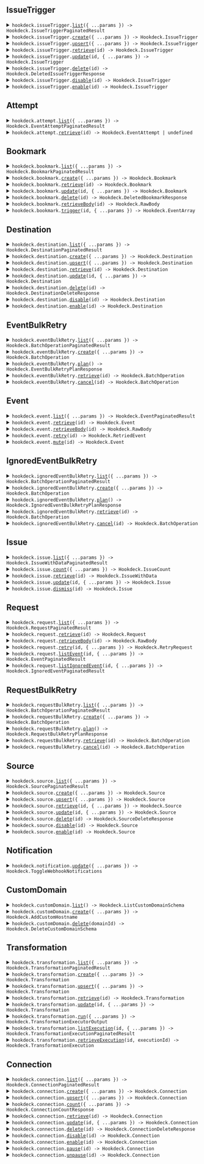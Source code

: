 ## IssueTrigger

<details><summary> <code>hookdeck.issueTrigger.<a href="./src/api/resources/issueTrigger/client/Client.ts">list</a>({ ...params }) -> Hookdeck.IssueTriggerPaginatedResult</code> </summary>

<dl>

<dd>

#### 📝 Description

<dl>

<dd>

<dl>

<dd>

</dd>

</dl>

</dd>

</dl>

#### 🔌 Usage

<dl>

<dd>

<dl>

<dd>

```ts
await hookdeck.issueTrigger.list();
```

</dd>

</dl>

</dd>

</dl>

#### ⚙️ Parameters

<dl>

<dd>

<dl>

<dd>

**request: `Hookdeck.IssueTriggerListRequest`**

</dd>

</dl>

<dl>

<dd>

**requestOptions: `IssueTrigger.RequestOptions`**

</dd>

</dl>

</dd>

</dl>

</dd>

</dl>
</details>

<details><summary> <code>hookdeck.issueTrigger.<a href="./src/api/resources/issueTrigger/client/Client.ts">create</a>({ ...params }) -> Hookdeck.IssueTrigger</code> </summary>

<dl>

<dd>

#### 📝 Description

<dl>

<dd>

<dl>

<dd>

</dd>

</dl>

</dd>

</dl>

#### 🔌 Usage

<dl>

<dd>

<dl>

<dd>

```ts
await hookdeck.issueTrigger.create({
    type: Hookdeck.IssueType.Delivery,
});
```

</dd>

</dl>

</dd>

</dl>

#### ⚙️ Parameters

<dl>

<dd>

<dl>

<dd>

**request: `Hookdeck.IssueTriggerCreateRequest`**

</dd>

</dl>

<dl>

<dd>

**requestOptions: `IssueTrigger.RequestOptions`**

</dd>

</dl>

</dd>

</dl>

</dd>

</dl>
</details>

<details><summary> <code>hookdeck.issueTrigger.<a href="./src/api/resources/issueTrigger/client/Client.ts">upsert</a>({ ...params }) -> Hookdeck.IssueTrigger</code> </summary>

<dl>

<dd>

#### 📝 Description

<dl>

<dd>

<dl>

<dd>

</dd>

</dl>

</dd>

</dl>

#### 🔌 Usage

<dl>

<dd>

<dl>

<dd>

```ts
await hookdeck.issueTrigger.upsert({
    type: Hookdeck.IssueType.Delivery,
    name: "name",
});
```

</dd>

</dl>

</dd>

</dl>

#### ⚙️ Parameters

<dl>

<dd>

<dl>

<dd>

**request: `Hookdeck.IssueTriggerUpsertRequest`**

</dd>

</dl>

<dl>

<dd>

**requestOptions: `IssueTrigger.RequestOptions`**

</dd>

</dl>

</dd>

</dl>

</dd>

</dl>
</details>

<details><summary> <code>hookdeck.issueTrigger.<a href="./src/api/resources/issueTrigger/client/Client.ts">retrieve</a>(id) -> Hookdeck.IssueTrigger</code> </summary>

<dl>

<dd>

#### 📝 Description

<dl>

<dd>

<dl>

<dd>

</dd>

</dl>

</dd>

</dl>

#### 🔌 Usage

<dl>

<dd>

<dl>

<dd>

```ts
await hookdeck.issueTrigger.retrieve("id");
```

</dd>

</dl>

</dd>

</dl>

#### ⚙️ Parameters

<dl>

<dd>

<dl>

<dd>

**id: `string`**

</dd>

</dl>

<dl>

<dd>

**requestOptions: `IssueTrigger.RequestOptions`**

</dd>

</dl>

</dd>

</dl>

</dd>

</dl>
</details>

<details><summary> <code>hookdeck.issueTrigger.<a href="./src/api/resources/issueTrigger/client/Client.ts">update</a>(id, { ...params }) -> Hookdeck.IssueTrigger</code> </summary>

<dl>

<dd>

#### 📝 Description

<dl>

<dd>

<dl>

<dd>

</dd>

</dl>

</dd>

</dl>

#### 🔌 Usage

<dl>

<dd>

<dl>

<dd>

```ts
await hookdeck.issueTrigger.update("id");
```

</dd>

</dl>

</dd>

</dl>

#### ⚙️ Parameters

<dl>

<dd>

<dl>

<dd>

**id: `string`**

</dd>

</dl>

<dl>

<dd>

**request: `Hookdeck.IssueTriggerUpdateRequest`**

</dd>

</dl>

<dl>

<dd>

**requestOptions: `IssueTrigger.RequestOptions`**

</dd>

</dl>

</dd>

</dl>

</dd>

</dl>
</details>

<details><summary> <code>hookdeck.issueTrigger.<a href="./src/api/resources/issueTrigger/client/Client.ts">delete</a>(id) -> Hookdeck.DeletedIssueTriggerResponse</code> </summary>

<dl>

<dd>

#### 📝 Description

<dl>

<dd>

<dl>

<dd>

</dd>

</dl>

</dd>

</dl>

#### 🔌 Usage

<dl>

<dd>

<dl>

<dd>

```ts
await hookdeck.issueTrigger.delete("id");
```

</dd>

</dl>

</dd>

</dl>

#### ⚙️ Parameters

<dl>

<dd>

<dl>

<dd>

**id: `string`**

</dd>

</dl>

<dl>

<dd>

**requestOptions: `IssueTrigger.RequestOptions`**

</dd>

</dl>

</dd>

</dl>

</dd>

</dl>
</details>

<details><summary> <code>hookdeck.issueTrigger.<a href="./src/api/resources/issueTrigger/client/Client.ts">disable</a>(id) -> Hookdeck.IssueTrigger</code> </summary>

<dl>

<dd>

#### 📝 Description

<dl>

<dd>

<dl>

<dd>

</dd>

</dl>

</dd>

</dl>

#### 🔌 Usage

<dl>

<dd>

<dl>

<dd>

```ts
await hookdeck.issueTrigger.disable("id");
```

</dd>

</dl>

</dd>

</dl>

#### ⚙️ Parameters

<dl>

<dd>

<dl>

<dd>

**id: `string`**

</dd>

</dl>

<dl>

<dd>

**requestOptions: `IssueTrigger.RequestOptions`**

</dd>

</dl>

</dd>

</dl>

</dd>

</dl>
</details>

<details><summary> <code>hookdeck.issueTrigger.<a href="./src/api/resources/issueTrigger/client/Client.ts">enable</a>(id) -> Hookdeck.IssueTrigger</code> </summary>

<dl>

<dd>

#### 📝 Description

<dl>

<dd>

<dl>

<dd>

</dd>

</dl>

</dd>

</dl>

#### 🔌 Usage

<dl>

<dd>

<dl>

<dd>

```ts
await hookdeck.issueTrigger.enable("id");
```

</dd>

</dl>

</dd>

</dl>

#### ⚙️ Parameters

<dl>

<dd>

<dl>

<dd>

**id: `string`**

</dd>

</dl>

<dl>

<dd>

**requestOptions: `IssueTrigger.RequestOptions`**

</dd>

</dl>

</dd>

</dl>

</dd>

</dl>
</details>

## Attempt

<details><summary> <code>hookdeck.attempt.<a href="./src/api/resources/attempt/client/Client.ts">list</a>({ ...params }) -> Hookdeck.EventAttemptPaginatedResult</code> </summary>

<dl>

<dd>

#### 📝 Description

<dl>

<dd>

<dl>

<dd>

</dd>

</dl>

</dd>

</dl>

#### 🔌 Usage

<dl>

<dd>

<dl>

<dd>

```ts
await hookdeck.attempt.list();
```

</dd>

</dl>

</dd>

</dl>

#### ⚙️ Parameters

<dl>

<dd>

<dl>

<dd>

**request: `Hookdeck.AttemptListRequest`**

</dd>

</dl>

<dl>

<dd>

**requestOptions: `Attempt.RequestOptions`**

</dd>

</dl>

</dd>

</dl>

</dd>

</dl>
</details>

<details><summary> <code>hookdeck.attempt.<a href="./src/api/resources/attempt/client/Client.ts">retrieve</a>(id) -> Hookdeck.EventAttempt | undefined</code> </summary>

<dl>

<dd>

#### 📝 Description

<dl>

<dd>

<dl>

<dd>

</dd>

</dl>

</dd>

</dl>

#### 🔌 Usage

<dl>

<dd>

<dl>

<dd>

```ts
await hookdeck.attempt.retrieve("id");
```

</dd>

</dl>

</dd>

</dl>

#### ⚙️ Parameters

<dl>

<dd>

<dl>

<dd>

**id: `string`**

</dd>

</dl>

<dl>

<dd>

**requestOptions: `Attempt.RequestOptions`**

</dd>

</dl>

</dd>

</dl>

</dd>

</dl>
</details>

## Bookmark

<details><summary> <code>hookdeck.bookmark.<a href="./src/api/resources/bookmark/client/Client.ts">list</a>({ ...params }) -> Hookdeck.BookmarkPaginatedResult</code> </summary>

<dl>

<dd>

#### 📝 Description

<dl>

<dd>

<dl>

<dd>

</dd>

</dl>

</dd>

</dl>

#### 🔌 Usage

<dl>

<dd>

<dl>

<dd>

```ts
await hookdeck.bookmark.list();
```

</dd>

</dl>

</dd>

</dl>

#### ⚙️ Parameters

<dl>

<dd>

<dl>

<dd>

**request: `Hookdeck.BookmarkListRequest`**

</dd>

</dl>

<dl>

<dd>

**requestOptions: `Bookmark.RequestOptions`**

</dd>

</dl>

</dd>

</dl>

</dd>

</dl>
</details>

<details><summary> <code>hookdeck.bookmark.<a href="./src/api/resources/bookmark/client/Client.ts">create</a>({ ...params }) -> Hookdeck.Bookmark</code> </summary>

<dl>

<dd>

#### 📝 Description

<dl>

<dd>

<dl>

<dd>

</dd>

</dl>

</dd>

</dl>

#### 🔌 Usage

<dl>

<dd>

<dl>

<dd>

```ts
await hookdeck.bookmark.create({
    eventDataId: "event_data_id",
    webhookId: "webhook_id",
    label: "label",
});
```

</dd>

</dl>

</dd>

</dl>

#### ⚙️ Parameters

<dl>

<dd>

<dl>

<dd>

**request: `Hookdeck.BookmarkCreateRequest`**

</dd>

</dl>

<dl>

<dd>

**requestOptions: `Bookmark.RequestOptions`**

</dd>

</dl>

</dd>

</dl>

</dd>

</dl>
</details>

<details><summary> <code>hookdeck.bookmark.<a href="./src/api/resources/bookmark/client/Client.ts">retrieve</a>(id) -> Hookdeck.Bookmark</code> </summary>

<dl>

<dd>

#### 📝 Description

<dl>

<dd>

<dl>

<dd>

</dd>

</dl>

</dd>

</dl>

#### 🔌 Usage

<dl>

<dd>

<dl>

<dd>

```ts
await hookdeck.bookmark.retrieve("id");
```

</dd>

</dl>

</dd>

</dl>

#### ⚙️ Parameters

<dl>

<dd>

<dl>

<dd>

**id: `string`**

</dd>

</dl>

<dl>

<dd>

**requestOptions: `Bookmark.RequestOptions`**

</dd>

</dl>

</dd>

</dl>

</dd>

</dl>
</details>

<details><summary> <code>hookdeck.bookmark.<a href="./src/api/resources/bookmark/client/Client.ts">update</a>(id, { ...params }) -> Hookdeck.Bookmark</code> </summary>

<dl>

<dd>

#### 📝 Description

<dl>

<dd>

<dl>

<dd>

</dd>

</dl>

</dd>

</dl>

#### 🔌 Usage

<dl>

<dd>

<dl>

<dd>

```ts
await hookdeck.bookmark.update("id");
```

</dd>

</dl>

</dd>

</dl>

#### ⚙️ Parameters

<dl>

<dd>

<dl>

<dd>

**id: `string`**

</dd>

</dl>

<dl>

<dd>

**request: `Hookdeck.BookmarkUpdateRequest`**

</dd>

</dl>

<dl>

<dd>

**requestOptions: `Bookmark.RequestOptions`**

</dd>

</dl>

</dd>

</dl>

</dd>

</dl>
</details>

<details><summary> <code>hookdeck.bookmark.<a href="./src/api/resources/bookmark/client/Client.ts">delete</a>(id) -> Hookdeck.DeletedBookmarkResponse</code> </summary>

<dl>

<dd>

#### 📝 Description

<dl>

<dd>

<dl>

<dd>

</dd>

</dl>

</dd>

</dl>

#### 🔌 Usage

<dl>

<dd>

<dl>

<dd>

```ts
await hookdeck.bookmark.delete("id");
```

</dd>

</dl>

</dd>

</dl>

#### ⚙️ Parameters

<dl>

<dd>

<dl>

<dd>

**id: `string`**

</dd>

</dl>

<dl>

<dd>

**requestOptions: `Bookmark.RequestOptions`**

</dd>

</dl>

</dd>

</dl>

</dd>

</dl>
</details>

<details><summary> <code>hookdeck.bookmark.<a href="./src/api/resources/bookmark/client/Client.ts">retrieveBody</a>(id) -> Hookdeck.RawBody</code> </summary>

<dl>

<dd>

#### 📝 Description

<dl>

<dd>

<dl>

<dd>

</dd>

</dl>

</dd>

</dl>

#### 🔌 Usage

<dl>

<dd>

<dl>

<dd>

```ts
await hookdeck.bookmark.retrieveBody("id");
```

</dd>

</dl>

</dd>

</dl>

#### ⚙️ Parameters

<dl>

<dd>

<dl>

<dd>

**id: `string`**

</dd>

</dl>

<dl>

<dd>

**requestOptions: `Bookmark.RequestOptions`**

</dd>

</dl>

</dd>

</dl>

</dd>

</dl>
</details>

<details><summary> <code>hookdeck.bookmark.<a href="./src/api/resources/bookmark/client/Client.ts">trigger</a>(id, { ...params }) -> Hookdeck.EventArray</code> </summary>

<dl>

<dd>

#### 📝 Description

<dl>

<dd>

<dl>

<dd>

</dd>

</dl>

</dd>

</dl>

#### 🔌 Usage

<dl>

<dd>

<dl>

<dd>

```ts
await hookdeck.bookmark.trigger("id");
```

</dd>

</dl>

</dd>

</dl>

#### ⚙️ Parameters

<dl>

<dd>

<dl>

<dd>

**id: `string`**

</dd>

</dl>

<dl>

<dd>

**request: `Hookdeck.BookmarkTriggerRequest`**

</dd>

</dl>

<dl>

<dd>

**requestOptions: `Bookmark.RequestOptions`**

</dd>

</dl>

</dd>

</dl>

</dd>

</dl>
</details>

## Destination

<details><summary> <code>hookdeck.destination.<a href="./src/api/resources/destination/client/Client.ts">list</a>({ ...params }) -> Hookdeck.DestinationPaginatedResult</code> </summary>

<dl>

<dd>

#### 📝 Description

<dl>

<dd>

<dl>

<dd>

</dd>

</dl>

</dd>

</dl>

#### 🔌 Usage

<dl>

<dd>

<dl>

<dd>

```ts
await hookdeck.destination.list();
```

</dd>

</dl>

</dd>

</dl>

#### ⚙️ Parameters

<dl>

<dd>

<dl>

<dd>

**request: `Hookdeck.DestinationListRequest`**

</dd>

</dl>

<dl>

<dd>

**requestOptions: `Destination.RequestOptions`**

</dd>

</dl>

</dd>

</dl>

</dd>

</dl>
</details>

<details><summary> <code>hookdeck.destination.<a href="./src/api/resources/destination/client/Client.ts">create</a>({ ...params }) -> Hookdeck.Destination</code> </summary>

<dl>

<dd>

#### 📝 Description

<dl>

<dd>

<dl>

<dd>

</dd>

</dl>

</dd>

</dl>

#### 🔌 Usage

<dl>

<dd>

<dl>

<dd>

```ts
await hookdeck.destination.create({
    name: "name",
});
```

</dd>

</dl>

</dd>

</dl>

#### ⚙️ Parameters

<dl>

<dd>

<dl>

<dd>

**request: `Hookdeck.DestinationCreateRequest`**

</dd>

</dl>

<dl>

<dd>

**requestOptions: `Destination.RequestOptions`**

</dd>

</dl>

</dd>

</dl>

</dd>

</dl>
</details>

<details><summary> <code>hookdeck.destination.<a href="./src/api/resources/destination/client/Client.ts">upsert</a>({ ...params }) -> Hookdeck.Destination</code> </summary>

<dl>

<dd>

#### 📝 Description

<dl>

<dd>

<dl>

<dd>

</dd>

</dl>

</dd>

</dl>

#### 🔌 Usage

<dl>

<dd>

<dl>

<dd>

```ts
await hookdeck.destination.upsert({
    name: "name",
});
```

</dd>

</dl>

</dd>

</dl>

#### ⚙️ Parameters

<dl>

<dd>

<dl>

<dd>

**request: `Hookdeck.DestinationUpsertRequest`**

</dd>

</dl>

<dl>

<dd>

**requestOptions: `Destination.RequestOptions`**

</dd>

</dl>

</dd>

</dl>

</dd>

</dl>
</details>

<details><summary> <code>hookdeck.destination.<a href="./src/api/resources/destination/client/Client.ts">retrieve</a>(id) -> Hookdeck.Destination</code> </summary>

<dl>

<dd>

#### 📝 Description

<dl>

<dd>

<dl>

<dd>

</dd>

</dl>

</dd>

</dl>

#### 🔌 Usage

<dl>

<dd>

<dl>

<dd>

```ts
await hookdeck.destination.retrieve("id");
```

</dd>

</dl>

</dd>

</dl>

#### ⚙️ Parameters

<dl>

<dd>

<dl>

<dd>

**id: `string`**

</dd>

</dl>

<dl>

<dd>

**requestOptions: `Destination.RequestOptions`**

</dd>

</dl>

</dd>

</dl>

</dd>

</dl>
</details>

<details><summary> <code>hookdeck.destination.<a href="./src/api/resources/destination/client/Client.ts">update</a>(id, { ...params }) -> Hookdeck.Destination</code> </summary>

<dl>

<dd>

#### 📝 Description

<dl>

<dd>

<dl>

<dd>

</dd>

</dl>

</dd>

</dl>

#### 🔌 Usage

<dl>

<dd>

<dl>

<dd>

```ts
await hookdeck.destination.update("id");
```

</dd>

</dl>

</dd>

</dl>

#### ⚙️ Parameters

<dl>

<dd>

<dl>

<dd>

**id: `string`**

</dd>

</dl>

<dl>

<dd>

**request: `Hookdeck.DestinationUpdateRequest`**

</dd>

</dl>

<dl>

<dd>

**requestOptions: `Destination.RequestOptions`**

</dd>

</dl>

</dd>

</dl>

</dd>

</dl>
</details>

<details><summary> <code>hookdeck.destination.<a href="./src/api/resources/destination/client/Client.ts">delete</a>(id) -> Hookdeck.DestinationDeleteResponse</code> </summary>

<dl>

<dd>

#### 📝 Description

<dl>

<dd>

<dl>

<dd>

</dd>

</dl>

</dd>

</dl>

#### 🔌 Usage

<dl>

<dd>

<dl>

<dd>

```ts
await hookdeck.destination.delete("id");
```

</dd>

</dl>

</dd>

</dl>

#### ⚙️ Parameters

<dl>

<dd>

<dl>

<dd>

**id: `string`**

</dd>

</dl>

<dl>

<dd>

**requestOptions: `Destination.RequestOptions`**

</dd>

</dl>

</dd>

</dl>

</dd>

</dl>
</details>

<details><summary> <code>hookdeck.destination.<a href="./src/api/resources/destination/client/Client.ts">disable</a>(id) -> Hookdeck.Destination</code> </summary>

<dl>

<dd>

#### 📝 Description

<dl>

<dd>

<dl>

<dd>

</dd>

</dl>

</dd>

</dl>

#### 🔌 Usage

<dl>

<dd>

<dl>

<dd>

```ts
await hookdeck.destination.disable("id");
```

</dd>

</dl>

</dd>

</dl>

#### ⚙️ Parameters

<dl>

<dd>

<dl>

<dd>

**id: `string`**

</dd>

</dl>

<dl>

<dd>

**requestOptions: `Destination.RequestOptions`**

</dd>

</dl>

</dd>

</dl>

</dd>

</dl>
</details>

<details><summary> <code>hookdeck.destination.<a href="./src/api/resources/destination/client/Client.ts">enable</a>(id) -> Hookdeck.Destination</code> </summary>

<dl>

<dd>

#### 📝 Description

<dl>

<dd>

<dl>

<dd>

</dd>

</dl>

</dd>

</dl>

#### 🔌 Usage

<dl>

<dd>

<dl>

<dd>

```ts
await hookdeck.destination.enable("id");
```

</dd>

</dl>

</dd>

</dl>

#### ⚙️ Parameters

<dl>

<dd>

<dl>

<dd>

**id: `string`**

</dd>

</dl>

<dl>

<dd>

**requestOptions: `Destination.RequestOptions`**

</dd>

</dl>

</dd>

</dl>

</dd>

</dl>
</details>

## EventBulkRetry

<details><summary> <code>hookdeck.eventBulkRetry.<a href="./src/api/resources/eventBulkRetry/client/Client.ts">list</a>({ ...params }) -> Hookdeck.BatchOperationPaginatedResult</code> </summary>

<dl>

<dd>

#### 📝 Description

<dl>

<dd>

<dl>

<dd>

</dd>

</dl>

</dd>

</dl>

#### 🔌 Usage

<dl>

<dd>

<dl>

<dd>

```ts
await hookdeck.eventBulkRetry.list();
```

</dd>

</dl>

</dd>

</dl>

#### ⚙️ Parameters

<dl>

<dd>

<dl>

<dd>

**request: `Hookdeck.EventBulkRetryListRequest`**

</dd>

</dl>

<dl>

<dd>

**requestOptions: `EventBulkRetry.RequestOptions`**

</dd>

</dl>

</dd>

</dl>

</dd>

</dl>
</details>

<details><summary> <code>hookdeck.eventBulkRetry.<a href="./src/api/resources/eventBulkRetry/client/Client.ts">create</a>({ ...params }) -> Hookdeck.BatchOperation</code> </summary>

<dl>

<dd>

#### 📝 Description

<dl>

<dd>

<dl>

<dd>

</dd>

</dl>

</dd>

</dl>

#### 🔌 Usage

<dl>

<dd>

<dl>

<dd>

```ts
await hookdeck.eventBulkRetry.create();
```

</dd>

</dl>

</dd>

</dl>

#### ⚙️ Parameters

<dl>

<dd>

<dl>

<dd>

**request: `Hookdeck.EventBulkRetryCreateRequest`**

</dd>

</dl>

<dl>

<dd>

**requestOptions: `EventBulkRetry.RequestOptions`**

</dd>

</dl>

</dd>

</dl>

</dd>

</dl>
</details>

<details><summary> <code>hookdeck.eventBulkRetry.<a href="./src/api/resources/eventBulkRetry/client/Client.ts">plan</a>() -> Hookdeck.EventBulkRetryPlanResponse</code> </summary>

<dl>

<dd>

#### 📝 Description

<dl>

<dd>

<dl>

<dd>

</dd>

</dl>

</dd>

</dl>

#### 🔌 Usage

<dl>

<dd>

<dl>

<dd>

```ts
await hookdeck.eventBulkRetry.plan();
```

</dd>

</dl>

</dd>

</dl>

#### ⚙️ Parameters

<dl>

<dd>

<dl>

<dd>

**requestOptions: `EventBulkRetry.RequestOptions`**

</dd>

</dl>

</dd>

</dl>

</dd>

</dl>
</details>

<details><summary> <code>hookdeck.eventBulkRetry.<a href="./src/api/resources/eventBulkRetry/client/Client.ts">retrieve</a>(id) -> Hookdeck.BatchOperation</code> </summary>

<dl>

<dd>

#### 📝 Description

<dl>

<dd>

<dl>

<dd>

</dd>

</dl>

</dd>

</dl>

#### 🔌 Usage

<dl>

<dd>

<dl>

<dd>

```ts
await hookdeck.eventBulkRetry.retrieve("id");
```

</dd>

</dl>

</dd>

</dl>

#### ⚙️ Parameters

<dl>

<dd>

<dl>

<dd>

**id: `string`**

</dd>

</dl>

<dl>

<dd>

**requestOptions: `EventBulkRetry.RequestOptions`**

</dd>

</dl>

</dd>

</dl>

</dd>

</dl>
</details>

<details><summary> <code>hookdeck.eventBulkRetry.<a href="./src/api/resources/eventBulkRetry/client/Client.ts">cancel</a>(id) -> Hookdeck.BatchOperation</code> </summary>

<dl>

<dd>

#### 📝 Description

<dl>

<dd>

<dl>

<dd>

</dd>

</dl>

</dd>

</dl>

#### 🔌 Usage

<dl>

<dd>

<dl>

<dd>

```ts
await hookdeck.eventBulkRetry.cancel("id");
```

</dd>

</dl>

</dd>

</dl>

#### ⚙️ Parameters

<dl>

<dd>

<dl>

<dd>

**id: `string`**

</dd>

</dl>

<dl>

<dd>

**requestOptions: `EventBulkRetry.RequestOptions`**

</dd>

</dl>

</dd>

</dl>

</dd>

</dl>
</details>

## Event

<details><summary> <code>hookdeck.event.<a href="./src/api/resources/event/client/Client.ts">list</a>({ ...params }) -> Hookdeck.EventPaginatedResult</code> </summary>

<dl>

<dd>

#### 📝 Description

<dl>

<dd>

<dl>

<dd>

</dd>

</dl>

</dd>

</dl>

#### 🔌 Usage

<dl>

<dd>

<dl>

<dd>

```ts
await hookdeck.event.list();
```

</dd>

</dl>

</dd>

</dl>

#### ⚙️ Parameters

<dl>

<dd>

<dl>

<dd>

**request: `Hookdeck.EventListRequest`**

</dd>

</dl>

<dl>

<dd>

**requestOptions: `Event.RequestOptions`**

</dd>

</dl>

</dd>

</dl>

</dd>

</dl>
</details>

<details><summary> <code>hookdeck.event.<a href="./src/api/resources/event/client/Client.ts">retrieve</a>(id) -> Hookdeck.Event</code> </summary>

<dl>

<dd>

#### 📝 Description

<dl>

<dd>

<dl>

<dd>

</dd>

</dl>

</dd>

</dl>

#### 🔌 Usage

<dl>

<dd>

<dl>

<dd>

```ts
await hookdeck.event.retrieve("id");
```

</dd>

</dl>

</dd>

</dl>

#### ⚙️ Parameters

<dl>

<dd>

<dl>

<dd>

**id: `string`**

</dd>

</dl>

<dl>

<dd>

**requestOptions: `Event.RequestOptions`**

</dd>

</dl>

</dd>

</dl>

</dd>

</dl>
</details>

<details><summary> <code>hookdeck.event.<a href="./src/api/resources/event/client/Client.ts">retrieveBody</a>(id) -> Hookdeck.RawBody</code> </summary>

<dl>

<dd>

#### 📝 Description

<dl>

<dd>

<dl>

<dd>

</dd>

</dl>

</dd>

</dl>

#### 🔌 Usage

<dl>

<dd>

<dl>

<dd>

```ts
await hookdeck.event.retrieveBody("id");
```

</dd>

</dl>

</dd>

</dl>

#### ⚙️ Parameters

<dl>

<dd>

<dl>

<dd>

**id: `string`**

</dd>

</dl>

<dl>

<dd>

**requestOptions: `Event.RequestOptions`**

</dd>

</dl>

</dd>

</dl>

</dd>

</dl>
</details>

<details><summary> <code>hookdeck.event.<a href="./src/api/resources/event/client/Client.ts">retry</a>(id) -> Hookdeck.RetriedEvent</code> </summary>

<dl>

<dd>

#### 📝 Description

<dl>

<dd>

<dl>

<dd>

</dd>

</dl>

</dd>

</dl>

#### 🔌 Usage

<dl>

<dd>

<dl>

<dd>

```ts
await hookdeck.event.retry("id");
```

</dd>

</dl>

</dd>

</dl>

#### ⚙️ Parameters

<dl>

<dd>

<dl>

<dd>

**id: `string`**

</dd>

</dl>

<dl>

<dd>

**requestOptions: `Event.RequestOptions`**

</dd>

</dl>

</dd>

</dl>

</dd>

</dl>
</details>

<details><summary> <code>hookdeck.event.<a href="./src/api/resources/event/client/Client.ts">mute</a>(id) -> Hookdeck.Event</code> </summary>

<dl>

<dd>

#### 📝 Description

<dl>

<dd>

<dl>

<dd>

</dd>

</dl>

</dd>

</dl>

#### 🔌 Usage

<dl>

<dd>

<dl>

<dd>

```ts
await hookdeck.event.mute("id");
```

</dd>

</dl>

</dd>

</dl>

#### ⚙️ Parameters

<dl>

<dd>

<dl>

<dd>

**id: `string`**

</dd>

</dl>

<dl>

<dd>

**requestOptions: `Event.RequestOptions`**

</dd>

</dl>

</dd>

</dl>

</dd>

</dl>
</details>

## IgnoredEventBulkRetry

<details><summary> <code>hookdeck.ignoredEventBulkRetry.<a href="./src/api/resources/ignoredEventBulkRetry/client/Client.ts">list</a>({ ...params }) -> Hookdeck.BatchOperationPaginatedResult</code> </summary>

<dl>

<dd>

#### 📝 Description

<dl>

<dd>

<dl>

<dd>

</dd>

</dl>

</dd>

</dl>

#### 🔌 Usage

<dl>

<dd>

<dl>

<dd>

```ts
await hookdeck.ignoredEventBulkRetry.list();
```

</dd>

</dl>

</dd>

</dl>

#### ⚙️ Parameters

<dl>

<dd>

<dl>

<dd>

**request: `Hookdeck.IgnoredEventBulkRetryListRequest`**

</dd>

</dl>

<dl>

<dd>

**requestOptions: `IgnoredEventBulkRetry.RequestOptions`**

</dd>

</dl>

</dd>

</dl>

</dd>

</dl>
</details>

<details><summary> <code>hookdeck.ignoredEventBulkRetry.<a href="./src/api/resources/ignoredEventBulkRetry/client/Client.ts">create</a>({ ...params }) -> Hookdeck.BatchOperation</code> </summary>

<dl>

<dd>

#### 📝 Description

<dl>

<dd>

<dl>

<dd>

</dd>

</dl>

</dd>

</dl>

#### 🔌 Usage

<dl>

<dd>

<dl>

<dd>

```ts
await hookdeck.ignoredEventBulkRetry.create();
```

</dd>

</dl>

</dd>

</dl>

#### ⚙️ Parameters

<dl>

<dd>

<dl>

<dd>

**request: `Hookdeck.IgnoredEventBulkRetryCreateRequest`**

</dd>

</dl>

<dl>

<dd>

**requestOptions: `IgnoredEventBulkRetry.RequestOptions`**

</dd>

</dl>

</dd>

</dl>

</dd>

</dl>
</details>

<details><summary> <code>hookdeck.ignoredEventBulkRetry.<a href="./src/api/resources/ignoredEventBulkRetry/client/Client.ts">plan</a>() -> Hookdeck.IgnoredEventBulkRetryPlanResponse</code> </summary>

<dl>

<dd>

#### 📝 Description

<dl>

<dd>

<dl>

<dd>

</dd>

</dl>

</dd>

</dl>

#### 🔌 Usage

<dl>

<dd>

<dl>

<dd>

```ts
await hookdeck.ignoredEventBulkRetry.plan();
```

</dd>

</dl>

</dd>

</dl>

#### ⚙️ Parameters

<dl>

<dd>

<dl>

<dd>

**requestOptions: `IgnoredEventBulkRetry.RequestOptions`**

</dd>

</dl>

</dd>

</dl>

</dd>

</dl>
</details>

<details><summary> <code>hookdeck.ignoredEventBulkRetry.<a href="./src/api/resources/ignoredEventBulkRetry/client/Client.ts">retrieve</a>(id) -> Hookdeck.BatchOperation</code> </summary>

<dl>

<dd>

#### 📝 Description

<dl>

<dd>

<dl>

<dd>

</dd>

</dl>

</dd>

</dl>

#### 🔌 Usage

<dl>

<dd>

<dl>

<dd>

```ts
await hookdeck.ignoredEventBulkRetry.retrieve("id");
```

</dd>

</dl>

</dd>

</dl>

#### ⚙️ Parameters

<dl>

<dd>

<dl>

<dd>

**id: `string`**

</dd>

</dl>

<dl>

<dd>

**requestOptions: `IgnoredEventBulkRetry.RequestOptions`**

</dd>

</dl>

</dd>

</dl>

</dd>

</dl>
</details>

<details><summary> <code>hookdeck.ignoredEventBulkRetry.<a href="./src/api/resources/ignoredEventBulkRetry/client/Client.ts">cancel</a>(id) -> Hookdeck.BatchOperation</code> </summary>

<dl>

<dd>

#### 📝 Description

<dl>

<dd>

<dl>

<dd>

</dd>

</dl>

</dd>

</dl>

#### 🔌 Usage

<dl>

<dd>

<dl>

<dd>

```ts
await hookdeck.ignoredEventBulkRetry.cancel("id");
```

</dd>

</dl>

</dd>

</dl>

#### ⚙️ Parameters

<dl>

<dd>

<dl>

<dd>

**id: `string`**

</dd>

</dl>

<dl>

<dd>

**requestOptions: `IgnoredEventBulkRetry.RequestOptions`**

</dd>

</dl>

</dd>

</dl>

</dd>

</dl>
</details>

## Issue

<details><summary> <code>hookdeck.issue.<a href="./src/api/resources/issue/client/Client.ts">list</a>({ ...params }) -> Hookdeck.IssueWithDataPaginatedResult</code> </summary>

<dl>

<dd>

#### 📝 Description

<dl>

<dd>

<dl>

<dd>

</dd>

</dl>

</dd>

</dl>

#### 🔌 Usage

<dl>

<dd>

<dl>

<dd>

```ts
await hookdeck.issue.list({
    id: "iss_YXKv5OdJXCiVwkPhGy",
    issueTriggerId: "it_BXKv5OdJXCiVwkPhGy",
    mergedWith: "iss_AXKv3OdJXCiKlkPhDz",
});
```

</dd>

</dl>

</dd>

</dl>

#### ⚙️ Parameters

<dl>

<dd>

<dl>

<dd>

**request: `Hookdeck.IssueListRequest`**

</dd>

</dl>

<dl>

<dd>

**requestOptions: `Issue.RequestOptions`**

</dd>

</dl>

</dd>

</dl>

</dd>

</dl>
</details>

<details><summary> <code>hookdeck.issue.<a href="./src/api/resources/issue/client/Client.ts">count</a>({ ...params }) -> Hookdeck.IssueCount</code> </summary>

<dl>

<dd>

#### 📝 Description

<dl>

<dd>

<dl>

<dd>

</dd>

</dl>

</dd>

</dl>

#### 🔌 Usage

<dl>

<dd>

<dl>

<dd>

```ts
await hookdeck.issue.count({
    id: "iss_YXKv5OdJXCiVwkPhGy",
    issueTriggerId: "it_BXKv5OdJXCiVwkPhGy",
    mergedWith: "iss_AXKv3OdJXCiKlkPhDz",
});
```

</dd>

</dl>

</dd>

</dl>

#### ⚙️ Parameters

<dl>

<dd>

<dl>

<dd>

**request: `Hookdeck.IssueCountRequest`**

</dd>

</dl>

<dl>

<dd>

**requestOptions: `Issue.RequestOptions`**

</dd>

</dl>

</dd>

</dl>

</dd>

</dl>
</details>

<details><summary> <code>hookdeck.issue.<a href="./src/api/resources/issue/client/Client.ts">retrieve</a>(id) -> Hookdeck.IssueWithData</code> </summary>

<dl>

<dd>

#### 📝 Description

<dl>

<dd>

<dl>

<dd>

</dd>

</dl>

</dd>

</dl>

#### 🔌 Usage

<dl>

<dd>

<dl>

<dd>

```ts
await hookdeck.issue.retrieve("string");
```

</dd>

</dl>

</dd>

</dl>

#### ⚙️ Parameters

<dl>

<dd>

<dl>

<dd>

**id: `string`**

</dd>

</dl>

<dl>

<dd>

**requestOptions: `Issue.RequestOptions`**

</dd>

</dl>

</dd>

</dl>

</dd>

</dl>
</details>

<details><summary> <code>hookdeck.issue.<a href="./src/api/resources/issue/client/Client.ts">update</a>(id, { ...params }) -> Hookdeck.Issue</code> </summary>

<dl>

<dd>

#### 📝 Description

<dl>

<dd>

<dl>

<dd>

</dd>

</dl>

</dd>

</dl>

#### 🔌 Usage

<dl>

<dd>

<dl>

<dd>

```ts
await hookdeck.issue.update("string", {
    status: Hookdeck.IssueUpdateRequestStatus.Opened,
});
```

</dd>

</dl>

</dd>

</dl>

#### ⚙️ Parameters

<dl>

<dd>

<dl>

<dd>

**id: `string`**

</dd>

</dl>

<dl>

<dd>

**request: `Hookdeck.IssueUpdateRequest`**

</dd>

</dl>

<dl>

<dd>

**requestOptions: `Issue.RequestOptions`**

</dd>

</dl>

</dd>

</dl>

</dd>

</dl>
</details>

<details><summary> <code>hookdeck.issue.<a href="./src/api/resources/issue/client/Client.ts">dismiss</a>(id) -> Hookdeck.Issue</code> </summary>

<dl>

<dd>

#### 📝 Description

<dl>

<dd>

<dl>

<dd>

</dd>

</dl>

</dd>

</dl>

#### 🔌 Usage

<dl>

<dd>

<dl>

<dd>

```ts
await hookdeck.issue.dismiss("string");
```

</dd>

</dl>

</dd>

</dl>

#### ⚙️ Parameters

<dl>

<dd>

<dl>

<dd>

**id: `string`**

</dd>

</dl>

<dl>

<dd>

**requestOptions: `Issue.RequestOptions`**

</dd>

</dl>

</dd>

</dl>

</dd>

</dl>
</details>

## Request

<details><summary> <code>hookdeck.request.<a href="./src/api/resources/request/client/Client.ts">list</a>({ ...params }) -> Hookdeck.RequestPaginatedResult</code> </summary>

<dl>

<dd>

#### 📝 Description

<dl>

<dd>

<dl>

<dd>

</dd>

</dl>

</dd>

</dl>

#### 🔌 Usage

<dl>

<dd>

<dl>

<dd>

```ts
await hookdeck.request.list();
```

</dd>

</dl>

</dd>

</dl>

#### ⚙️ Parameters

<dl>

<dd>

<dl>

<dd>

**request: `Hookdeck.RequestListRequest`**

</dd>

</dl>

<dl>

<dd>

**requestOptions: `Request.RequestOptions`**

</dd>

</dl>

</dd>

</dl>

</dd>

</dl>
</details>

<details><summary> <code>hookdeck.request.<a href="./src/api/resources/request/client/Client.ts">retrieve</a>(id) -> Hookdeck.Request</code> </summary>

<dl>

<dd>

#### 📝 Description

<dl>

<dd>

<dl>

<dd>

</dd>

</dl>

</dd>

</dl>

#### 🔌 Usage

<dl>

<dd>

<dl>

<dd>

```ts
await hookdeck.request.retrieve("id");
```

</dd>

</dl>

</dd>

</dl>

#### ⚙️ Parameters

<dl>

<dd>

<dl>

<dd>

**id: `string`**

</dd>

</dl>

<dl>

<dd>

**requestOptions: `Request.RequestOptions`**

</dd>

</dl>

</dd>

</dl>

</dd>

</dl>
</details>

<details><summary> <code>hookdeck.request.<a href="./src/api/resources/request/client/Client.ts">retrieveBody</a>(id) -> Hookdeck.RawBody</code> </summary>

<dl>

<dd>

#### 📝 Description

<dl>

<dd>

<dl>

<dd>

</dd>

</dl>

</dd>

</dl>

#### 🔌 Usage

<dl>

<dd>

<dl>

<dd>

```ts
await hookdeck.request.retrieveBody("id");
```

</dd>

</dl>

</dd>

</dl>

#### ⚙️ Parameters

<dl>

<dd>

<dl>

<dd>

**id: `string`**

</dd>

</dl>

<dl>

<dd>

**requestOptions: `Request.RequestOptions`**

</dd>

</dl>

</dd>

</dl>

</dd>

</dl>
</details>

<details><summary> <code>hookdeck.request.<a href="./src/api/resources/request/client/Client.ts">retry</a>(id, { ...params }) -> Hookdeck.RetryRequest</code> </summary>

<dl>

<dd>

#### 📝 Description

<dl>

<dd>

<dl>

<dd>

</dd>

</dl>

</dd>

</dl>

#### 🔌 Usage

<dl>

<dd>

<dl>

<dd>

```ts
await hookdeck.request.retry("id", {
    webhookIds: ["webhook_ids"],
});
```

</dd>

</dl>

</dd>

</dl>

#### ⚙️ Parameters

<dl>

<dd>

<dl>

<dd>

**id: `string`**

</dd>

</dl>

<dl>

<dd>

**request: `Hookdeck.RequestRetryRequest`**

</dd>

</dl>

<dl>

<dd>

**requestOptions: `Request.RequestOptions`**

</dd>

</dl>

</dd>

</dl>

</dd>

</dl>
</details>

<details><summary> <code>hookdeck.request.<a href="./src/api/resources/request/client/Client.ts">listEvent</a>(id, { ...params }) -> Hookdeck.EventPaginatedResult</code> </summary>

<dl>

<dd>

#### 📝 Description

<dl>

<dd>

<dl>

<dd>

</dd>

</dl>

</dd>

</dl>

#### 🔌 Usage

<dl>

<dd>

<dl>

<dd>

```ts
await hookdeck.request.listEvent("id");
```

</dd>

</dl>

</dd>

</dl>

#### ⚙️ Parameters

<dl>

<dd>

<dl>

<dd>

**id: `string`**

</dd>

</dl>

<dl>

<dd>

**request: `Hookdeck.RequestListEventRequest`**

</dd>

</dl>

<dl>

<dd>

**requestOptions: `Request.RequestOptions`**

</dd>

</dl>

</dd>

</dl>

</dd>

</dl>
</details>

<details><summary> <code>hookdeck.request.<a href="./src/api/resources/request/client/Client.ts">listIgnoredEvent</a>(id, { ...params }) -> Hookdeck.IgnoredEventPaginatedResult</code> </summary>

<dl>

<dd>

#### 📝 Description

<dl>

<dd>

<dl>

<dd>

</dd>

</dl>

</dd>

</dl>

#### 🔌 Usage

<dl>

<dd>

<dl>

<dd>

```ts
await hookdeck.request.listIgnoredEvent("id");
```

</dd>

</dl>

</dd>

</dl>

#### ⚙️ Parameters

<dl>

<dd>

<dl>

<dd>

**id: `string`**

</dd>

</dl>

<dl>

<dd>

**request: `Hookdeck.RequestListIgnoredEventRequest`**

</dd>

</dl>

<dl>

<dd>

**requestOptions: `Request.RequestOptions`**

</dd>

</dl>

</dd>

</dl>

</dd>

</dl>
</details>

## RequestBulkRetry

<details><summary> <code>hookdeck.requestBulkRetry.<a href="./src/api/resources/requestBulkRetry/client/Client.ts">list</a>({ ...params }) -> Hookdeck.BatchOperationPaginatedResult</code> </summary>

<dl>

<dd>

#### 📝 Description

<dl>

<dd>

<dl>

<dd>

</dd>

</dl>

</dd>

</dl>

#### 🔌 Usage

<dl>

<dd>

<dl>

<dd>

```ts
await hookdeck.requestBulkRetry.list();
```

</dd>

</dl>

</dd>

</dl>

#### ⚙️ Parameters

<dl>

<dd>

<dl>

<dd>

**request: `Hookdeck.RequestBulkRetryListRequest`**

</dd>

</dl>

<dl>

<dd>

**requestOptions: `RequestBulkRetry.RequestOptions`**

</dd>

</dl>

</dd>

</dl>

</dd>

</dl>
</details>

<details><summary> <code>hookdeck.requestBulkRetry.<a href="./src/api/resources/requestBulkRetry/client/Client.ts">create</a>({ ...params }) -> Hookdeck.BatchOperation</code> </summary>

<dl>

<dd>

#### 📝 Description

<dl>

<dd>

<dl>

<dd>

</dd>

</dl>

</dd>

</dl>

#### 🔌 Usage

<dl>

<dd>

<dl>

<dd>

```ts
await hookdeck.requestBulkRetry.create();
```

</dd>

</dl>

</dd>

</dl>

#### ⚙️ Parameters

<dl>

<dd>

<dl>

<dd>

**request: `Hookdeck.RequestBulkRetryCreateRequest`**

</dd>

</dl>

<dl>

<dd>

**requestOptions: `RequestBulkRetry.RequestOptions`**

</dd>

</dl>

</dd>

</dl>

</dd>

</dl>
</details>

<details><summary> <code>hookdeck.requestBulkRetry.<a href="./src/api/resources/requestBulkRetry/client/Client.ts">plan</a>() -> Hookdeck.RequestBulkRetryPlanResponse</code> </summary>

<dl>

<dd>

#### 📝 Description

<dl>

<dd>

<dl>

<dd>

</dd>

</dl>

</dd>

</dl>

#### 🔌 Usage

<dl>

<dd>

<dl>

<dd>

```ts
await hookdeck.requestBulkRetry.plan();
```

</dd>

</dl>

</dd>

</dl>

#### ⚙️ Parameters

<dl>

<dd>

<dl>

<dd>

**requestOptions: `RequestBulkRetry.RequestOptions`**

</dd>

</dl>

</dd>

</dl>

</dd>

</dl>
</details>

<details><summary> <code>hookdeck.requestBulkRetry.<a href="./src/api/resources/requestBulkRetry/client/Client.ts">retrieve</a>(id) -> Hookdeck.BatchOperation</code> </summary>

<dl>

<dd>

#### 📝 Description

<dl>

<dd>

<dl>

<dd>

</dd>

</dl>

</dd>

</dl>

#### 🔌 Usage

<dl>

<dd>

<dl>

<dd>

```ts
await hookdeck.requestBulkRetry.retrieve("id");
```

</dd>

</dl>

</dd>

</dl>

#### ⚙️ Parameters

<dl>

<dd>

<dl>

<dd>

**id: `string`**

</dd>

</dl>

<dl>

<dd>

**requestOptions: `RequestBulkRetry.RequestOptions`**

</dd>

</dl>

</dd>

</dl>

</dd>

</dl>
</details>

<details><summary> <code>hookdeck.requestBulkRetry.<a href="./src/api/resources/requestBulkRetry/client/Client.ts">cancel</a>(id) -> Hookdeck.BatchOperation</code> </summary>

<dl>

<dd>

#### 📝 Description

<dl>

<dd>

<dl>

<dd>

</dd>

</dl>

</dd>

</dl>

#### 🔌 Usage

<dl>

<dd>

<dl>

<dd>

```ts
await hookdeck.requestBulkRetry.cancel("id");
```

</dd>

</dl>

</dd>

</dl>

#### ⚙️ Parameters

<dl>

<dd>

<dl>

<dd>

**id: `string`**

</dd>

</dl>

<dl>

<dd>

**requestOptions: `RequestBulkRetry.RequestOptions`**

</dd>

</dl>

</dd>

</dl>

</dd>

</dl>
</details>

## Source

<details><summary> <code>hookdeck.source.<a href="./src/api/resources/source/client/Client.ts">list</a>({ ...params }) -> Hookdeck.SourcePaginatedResult</code> </summary>

<dl>

<dd>

#### 📝 Description

<dl>

<dd>

<dl>

<dd>

</dd>

</dl>

</dd>

</dl>

#### 🔌 Usage

<dl>

<dd>

<dl>

<dd>

```ts
await hookdeck.source.list();
```

</dd>

</dl>

</dd>

</dl>

#### ⚙️ Parameters

<dl>

<dd>

<dl>

<dd>

**request: `Hookdeck.SourceListRequest`**

</dd>

</dl>

<dl>

<dd>

**requestOptions: `Source.RequestOptions`**

</dd>

</dl>

</dd>

</dl>

</dd>

</dl>
</details>

<details><summary> <code>hookdeck.source.<a href="./src/api/resources/source/client/Client.ts">create</a>({ ...params }) -> Hookdeck.Source</code> </summary>

<dl>

<dd>

#### 📝 Description

<dl>

<dd>

<dl>

<dd>

</dd>

</dl>

</dd>

</dl>

#### 🔌 Usage

<dl>

<dd>

<dl>

<dd>

```ts
await hookdeck.source.create({
    name: "name",
});
```

</dd>

</dl>

</dd>

</dl>

#### ⚙️ Parameters

<dl>

<dd>

<dl>

<dd>

**request: `Hookdeck.SourceCreateRequest`**

</dd>

</dl>

<dl>

<dd>

**requestOptions: `Source.RequestOptions`**

</dd>

</dl>

</dd>

</dl>

</dd>

</dl>
</details>

<details><summary> <code>hookdeck.source.<a href="./src/api/resources/source/client/Client.ts">upsert</a>({ ...params }) -> Hookdeck.Source</code> </summary>

<dl>

<dd>

#### 📝 Description

<dl>

<dd>

<dl>

<dd>

</dd>

</dl>

</dd>

</dl>

#### 🔌 Usage

<dl>

<dd>

<dl>

<dd>

```ts
await hookdeck.source.upsert({
    name: "name",
});
```

</dd>

</dl>

</dd>

</dl>

#### ⚙️ Parameters

<dl>

<dd>

<dl>

<dd>

**request: `Hookdeck.SourceUpsertRequest`**

</dd>

</dl>

<dl>

<dd>

**requestOptions: `Source.RequestOptions`**

</dd>

</dl>

</dd>

</dl>

</dd>

</dl>
</details>

<details><summary> <code>hookdeck.source.<a href="./src/api/resources/source/client/Client.ts">retrieve</a>(id, { ...params }) -> Hookdeck.Source</code> </summary>

<dl>

<dd>

#### 📝 Description

<dl>

<dd>

<dl>

<dd>

</dd>

</dl>

</dd>

</dl>

#### 🔌 Usage

<dl>

<dd>

<dl>

<dd>

```ts
await hookdeck.source.retrieve("id");
```

</dd>

</dl>

</dd>

</dl>

#### ⚙️ Parameters

<dl>

<dd>

<dl>

<dd>

**id: `string`**

</dd>

</dl>

<dl>

<dd>

**request: `Hookdeck.SourceRetrieveRequest`**

</dd>

</dl>

<dl>

<dd>

**requestOptions: `Source.RequestOptions`**

</dd>

</dl>

</dd>

</dl>

</dd>

</dl>
</details>

<details><summary> <code>hookdeck.source.<a href="./src/api/resources/source/client/Client.ts">update</a>(id, { ...params }) -> Hookdeck.Source</code> </summary>

<dl>

<dd>

#### 📝 Description

<dl>

<dd>

<dl>

<dd>

</dd>

</dl>

</dd>

</dl>

#### 🔌 Usage

<dl>

<dd>

<dl>

<dd>

```ts
await hookdeck.source.update("id");
```

</dd>

</dl>

</dd>

</dl>

#### ⚙️ Parameters

<dl>

<dd>

<dl>

<dd>

**id: `string`**

</dd>

</dl>

<dl>

<dd>

**request: `Hookdeck.SourceUpdateRequest`**

</dd>

</dl>

<dl>

<dd>

**requestOptions: `Source.RequestOptions`**

</dd>

</dl>

</dd>

</dl>

</dd>

</dl>
</details>

<details><summary> <code>hookdeck.source.<a href="./src/api/resources/source/client/Client.ts">delete</a>(id) -> Hookdeck.SourceDeleteResponse</code> </summary>

<dl>

<dd>

#### 📝 Description

<dl>

<dd>

<dl>

<dd>

</dd>

</dl>

</dd>

</dl>

#### 🔌 Usage

<dl>

<dd>

<dl>

<dd>

```ts
await hookdeck.source.delete("id");
```

</dd>

</dl>

</dd>

</dl>

#### ⚙️ Parameters

<dl>

<dd>

<dl>

<dd>

**id: `string`**

</dd>

</dl>

<dl>

<dd>

**requestOptions: `Source.RequestOptions`**

</dd>

</dl>

</dd>

</dl>

</dd>

</dl>
</details>

<details><summary> <code>hookdeck.source.<a href="./src/api/resources/source/client/Client.ts">disable</a>(id) -> Hookdeck.Source</code> </summary>

<dl>

<dd>

#### 📝 Description

<dl>

<dd>

<dl>

<dd>

</dd>

</dl>

</dd>

</dl>

#### 🔌 Usage

<dl>

<dd>

<dl>

<dd>

```ts
await hookdeck.source.disable("id");
```

</dd>

</dl>

</dd>

</dl>

#### ⚙️ Parameters

<dl>

<dd>

<dl>

<dd>

**id: `string`**

</dd>

</dl>

<dl>

<dd>

**requestOptions: `Source.RequestOptions`**

</dd>

</dl>

</dd>

</dl>

</dd>

</dl>
</details>

<details><summary> <code>hookdeck.source.<a href="./src/api/resources/source/client/Client.ts">enable</a>(id) -> Hookdeck.Source</code> </summary>

<dl>

<dd>

#### 📝 Description

<dl>

<dd>

<dl>

<dd>

</dd>

</dl>

</dd>

</dl>

#### 🔌 Usage

<dl>

<dd>

<dl>

<dd>

```ts
await hookdeck.source.enable("id");
```

</dd>

</dl>

</dd>

</dl>

#### ⚙️ Parameters

<dl>

<dd>

<dl>

<dd>

**id: `string`**

</dd>

</dl>

<dl>

<dd>

**requestOptions: `Source.RequestOptions`**

</dd>

</dl>

</dd>

</dl>

</dd>

</dl>
</details>

## Notification

<details><summary> <code>hookdeck.notification.<a href="./src/api/resources/notification/client/Client.ts">update</a>({ ...params }) -> Hookdeck.ToggleWebhookNotifications</code> </summary>

<dl>

<dd>

#### 📝 Description

<dl>

<dd>

<dl>

<dd>

</dd>

</dl>

</dd>

</dl>

#### 🔌 Usage

<dl>

<dd>

<dl>

<dd>

```ts
await hookdeck.notification.update();
```

</dd>

</dl>

</dd>

</dl>

#### ⚙️ Parameters

<dl>

<dd>

<dl>

<dd>

**request: `Hookdeck.NotificationUpdateRequest`**

</dd>

</dl>

<dl>

<dd>

**requestOptions: `Notification.RequestOptions`**

</dd>

</dl>

</dd>

</dl>

</dd>

</dl>
</details>

## CustomDomain

<details><summary> <code>hookdeck.customDomain.<a href="./src/api/resources/customDomain/client/Client.ts">list</a>() -> Hookdeck.ListCustomDomainSchema</code> </summary>

<dl>

<dd>

#### 📝 Description

<dl>

<dd>

<dl>

<dd>

</dd>

</dl>

</dd>

</dl>

#### 🔌 Usage

<dl>

<dd>

<dl>

<dd>

```ts
await hookdeck.customDomain.list();
```

</dd>

</dl>

</dd>

</dl>

#### ⚙️ Parameters

<dl>

<dd>

<dl>

<dd>

**requestOptions: `CustomDomain.RequestOptions`**

</dd>

</dl>

</dd>

</dl>

</dd>

</dl>
</details>

<details><summary> <code>hookdeck.customDomain.<a href="./src/api/resources/customDomain/client/Client.ts">create</a>({ ...params }) -> Hookdeck.AddCustomHostname</code> </summary>

<dl>

<dd>

#### 📝 Description

<dl>

<dd>

<dl>

<dd>

</dd>

</dl>

</dd>

</dl>

#### 🔌 Usage

<dl>

<dd>

<dl>

<dd>

```ts
await hookdeck.customDomain.create({
    hostname: "hostname",
});
```

</dd>

</dl>

</dd>

</dl>

#### ⚙️ Parameters

<dl>

<dd>

<dl>

<dd>

**request: `Hookdeck.AddCustomHostname`**

</dd>

</dl>

<dl>

<dd>

**requestOptions: `CustomDomain.RequestOptions`**

</dd>

</dl>

</dd>

</dl>

</dd>

</dl>
</details>

<details><summary> <code>hookdeck.customDomain.<a href="./src/api/resources/customDomain/client/Client.ts">delete</a>(domainId) -> Hookdeck.DeleteCustomDomainSchema</code> </summary>

<dl>

<dd>

#### 📝 Description

<dl>

<dd>

<dl>

<dd>

</dd>

</dl>

</dd>

</dl>

#### 🔌 Usage

<dl>

<dd>

<dl>

<dd>

```ts
await hookdeck.customDomain.delete("domain_id");
```

</dd>

</dl>

</dd>

</dl>

#### ⚙️ Parameters

<dl>

<dd>

<dl>

<dd>

**domainId: `string`**

</dd>

</dl>

<dl>

<dd>

**requestOptions: `CustomDomain.RequestOptions`**

</dd>

</dl>

</dd>

</dl>

</dd>

</dl>
</details>

## Transformation

<details><summary> <code>hookdeck.transformation.<a href="./src/api/resources/transformation/client/Client.ts">list</a>({ ...params }) -> Hookdeck.TransformationPaginatedResult</code> </summary>

<dl>

<dd>

#### 📝 Description

<dl>

<dd>

<dl>

<dd>

</dd>

</dl>

</dd>

</dl>

#### 🔌 Usage

<dl>

<dd>

<dl>

<dd>

```ts
await hookdeck.transformation.list();
```

</dd>

</dl>

</dd>

</dl>

#### ⚙️ Parameters

<dl>

<dd>

<dl>

<dd>

**request: `Hookdeck.TransformationListRequest`**

</dd>

</dl>

<dl>

<dd>

**requestOptions: `Transformation.RequestOptions`**

</dd>

</dl>

</dd>

</dl>

</dd>

</dl>
</details>

<details><summary> <code>hookdeck.transformation.<a href="./src/api/resources/transformation/client/Client.ts">create</a>({ ...params }) -> Hookdeck.Transformation</code> </summary>

<dl>

<dd>

#### 📝 Description

<dl>

<dd>

<dl>

<dd>

</dd>

</dl>

</dd>

</dl>

#### 🔌 Usage

<dl>

<dd>

<dl>

<dd>

```ts
await hookdeck.transformation.create({
    name: "name",
    code: "code",
});
```

</dd>

</dl>

</dd>

</dl>

#### ⚙️ Parameters

<dl>

<dd>

<dl>

<dd>

**request: `Hookdeck.TransformationCreateRequest`**

</dd>

</dl>

<dl>

<dd>

**requestOptions: `Transformation.RequestOptions`**

</dd>

</dl>

</dd>

</dl>

</dd>

</dl>
</details>

<details><summary> <code>hookdeck.transformation.<a href="./src/api/resources/transformation/client/Client.ts">upsert</a>({ ...params }) -> Hookdeck.Transformation</code> </summary>

<dl>

<dd>

#### 📝 Description

<dl>

<dd>

<dl>

<dd>

</dd>

</dl>

</dd>

</dl>

#### 🔌 Usage

<dl>

<dd>

<dl>

<dd>

```ts
await hookdeck.transformation.upsert({
    name: "name",
    code: "code",
});
```

</dd>

</dl>

</dd>

</dl>

#### ⚙️ Parameters

<dl>

<dd>

<dl>

<dd>

**request: `Hookdeck.TransformationUpsertRequest`**

</dd>

</dl>

<dl>

<dd>

**requestOptions: `Transformation.RequestOptions`**

</dd>

</dl>

</dd>

</dl>

</dd>

</dl>
</details>

<details><summary> <code>hookdeck.transformation.<a href="./src/api/resources/transformation/client/Client.ts">retrieve</a>(id) -> Hookdeck.Transformation</code> </summary>

<dl>

<dd>

#### 📝 Description

<dl>

<dd>

<dl>

<dd>

</dd>

</dl>

</dd>

</dl>

#### 🔌 Usage

<dl>

<dd>

<dl>

<dd>

```ts
await hookdeck.transformation.retrieve("id");
```

</dd>

</dl>

</dd>

</dl>

#### ⚙️ Parameters

<dl>

<dd>

<dl>

<dd>

**id: `string`**

</dd>

</dl>

<dl>

<dd>

**requestOptions: `Transformation.RequestOptions`**

</dd>

</dl>

</dd>

</dl>

</dd>

</dl>
</details>

<details><summary> <code>hookdeck.transformation.<a href="./src/api/resources/transformation/client/Client.ts">update</a>(id, { ...params }) -> Hookdeck.Transformation</code> </summary>

<dl>

<dd>

#### 📝 Description

<dl>

<dd>

<dl>

<dd>

</dd>

</dl>

</dd>

</dl>

#### 🔌 Usage

<dl>

<dd>

<dl>

<dd>

```ts
await hookdeck.transformation.update("id");
```

</dd>

</dl>

</dd>

</dl>

#### ⚙️ Parameters

<dl>

<dd>

<dl>

<dd>

**id: `string`**

</dd>

</dl>

<dl>

<dd>

**request: `Hookdeck.TransformationUpdateRequest`**

</dd>

</dl>

<dl>

<dd>

**requestOptions: `Transformation.RequestOptions`**

</dd>

</dl>

</dd>

</dl>

</dd>

</dl>
</details>

<details><summary> <code>hookdeck.transformation.<a href="./src/api/resources/transformation/client/Client.ts">run</a>({ ...params }) -> Hookdeck.TransformationExecutorOutput</code> </summary>

<dl>

<dd>

#### 📝 Description

<dl>

<dd>

<dl>

<dd>

</dd>

</dl>

</dd>

</dl>

#### 🔌 Usage

<dl>

<dd>

<dl>

<dd>

```ts
await hookdeck.transformation.run();
```

</dd>

</dl>

</dd>

</dl>

#### ⚙️ Parameters

<dl>

<dd>

<dl>

<dd>

**request: `Hookdeck.TransformationRunRequest`**

</dd>

</dl>

<dl>

<dd>

**requestOptions: `Transformation.RequestOptions`**

</dd>

</dl>

</dd>

</dl>

</dd>

</dl>
</details>

<details><summary> <code>hookdeck.transformation.<a href="./src/api/resources/transformation/client/Client.ts">listExecution</a>(id, { ...params }) -> Hookdeck.TransformationExecutionPaginatedResult</code> </summary>

<dl>

<dd>

#### 📝 Description

<dl>

<dd>

<dl>

<dd>

</dd>

</dl>

</dd>

</dl>

#### 🔌 Usage

<dl>

<dd>

<dl>

<dd>

```ts
await hookdeck.transformation.listExecution("id");
```

</dd>

</dl>

</dd>

</dl>

#### ⚙️ Parameters

<dl>

<dd>

<dl>

<dd>

**id: `string`**

</dd>

</dl>

<dl>

<dd>

**request: `Hookdeck.TransformationListExecutionRequest`**

</dd>

</dl>

<dl>

<dd>

**requestOptions: `Transformation.RequestOptions`**

</dd>

</dl>

</dd>

</dl>

</dd>

</dl>
</details>

<details><summary> <code>hookdeck.transformation.<a href="./src/api/resources/transformation/client/Client.ts">retrieveExecution</a>(id, executionId) -> Hookdeck.TransformationExecution</code> </summary>

<dl>

<dd>

#### 📝 Description

<dl>

<dd>

<dl>

<dd>

</dd>

</dl>

</dd>

</dl>

#### 🔌 Usage

<dl>

<dd>

<dl>

<dd>

```ts
await hookdeck.transformation.retrieveExecution("id", "execution_id");
```

</dd>

</dl>

</dd>

</dl>

#### ⚙️ Parameters

<dl>

<dd>

<dl>

<dd>

**id: `string`**

</dd>

</dl>

<dl>

<dd>

**executionId: `string`**

</dd>

</dl>

<dl>

<dd>

**requestOptions: `Transformation.RequestOptions`**

</dd>

</dl>

</dd>

</dl>

</dd>

</dl>
</details>

## Connection

<details><summary> <code>hookdeck.connection.<a href="./src/api/resources/connection/client/Client.ts">list</a>({ ...params }) -> Hookdeck.ConnectionPaginatedResult</code> </summary>

<dl>

<dd>

#### 📝 Description

<dl>

<dd>

<dl>

<dd>

</dd>

</dl>

</dd>

</dl>

#### 🔌 Usage

<dl>

<dd>

<dl>

<dd>

```ts
await hookdeck.connection.list();
```

</dd>

</dl>

</dd>

</dl>

#### ⚙️ Parameters

<dl>

<dd>

<dl>

<dd>

**request: `Hookdeck.ConnectionListRequest`**

</dd>

</dl>

<dl>

<dd>

**requestOptions: `Connection.RequestOptions`**

</dd>

</dl>

</dd>

</dl>

</dd>

</dl>
</details>

<details><summary> <code>hookdeck.connection.<a href="./src/api/resources/connection/client/Client.ts">create</a>({ ...params }) -> Hookdeck.Connection</code> </summary>

<dl>

<dd>

#### 📝 Description

<dl>

<dd>

<dl>

<dd>

</dd>

</dl>

</dd>

</dl>

#### 🔌 Usage

<dl>

<dd>

<dl>

<dd>

```ts
await hookdeck.connection.create();
```

</dd>

</dl>

</dd>

</dl>

#### ⚙️ Parameters

<dl>

<dd>

<dl>

<dd>

**request: `Hookdeck.ConnectionCreateRequest`**

</dd>

</dl>

<dl>

<dd>

**requestOptions: `Connection.RequestOptions`**

</dd>

</dl>

</dd>

</dl>

</dd>

</dl>
</details>

<details><summary> <code>hookdeck.connection.<a href="./src/api/resources/connection/client/Client.ts">upsert</a>({ ...params }) -> Hookdeck.Connection</code> </summary>

<dl>

<dd>

#### 📝 Description

<dl>

<dd>

<dl>

<dd>

</dd>

</dl>

</dd>

</dl>

#### 🔌 Usage

<dl>

<dd>

<dl>

<dd>

```ts
await hookdeck.connection.upsert();
```

</dd>

</dl>

</dd>

</dl>

#### ⚙️ Parameters

<dl>

<dd>

<dl>

<dd>

**request: `Hookdeck.ConnectionUpsertRequest`**

</dd>

</dl>

<dl>

<dd>

**requestOptions: `Connection.RequestOptions`**

</dd>

</dl>

</dd>

</dl>

</dd>

</dl>
</details>

<details><summary> <code>hookdeck.connection.<a href="./src/api/resources/connection/client/Client.ts">count</a>({ ...params }) -> Hookdeck.ConnectionCountResponse</code> </summary>

<dl>

<dd>

#### 📝 Description

<dl>

<dd>

<dl>

<dd>

</dd>

</dl>

</dd>

</dl>

#### 🔌 Usage

<dl>

<dd>

<dl>

<dd>

```ts
await hookdeck.connection.count();
```

</dd>

</dl>

</dd>

</dl>

#### ⚙️ Parameters

<dl>

<dd>

<dl>

<dd>

**request: `Hookdeck.ConnectionCountRequest`**

</dd>

</dl>

<dl>

<dd>

**requestOptions: `Connection.RequestOptions`**

</dd>

</dl>

</dd>

</dl>

</dd>

</dl>
</details>

<details><summary> <code>hookdeck.connection.<a href="./src/api/resources/connection/client/Client.ts">retrieve</a>(id) -> Hookdeck.Connection</code> </summary>

<dl>

<dd>

#### 📝 Description

<dl>

<dd>

<dl>

<dd>

</dd>

</dl>

</dd>

</dl>

#### 🔌 Usage

<dl>

<dd>

<dl>

<dd>

```ts
await hookdeck.connection.retrieve("id");
```

</dd>

</dl>

</dd>

</dl>

#### ⚙️ Parameters

<dl>

<dd>

<dl>

<dd>

**id: `string`**

</dd>

</dl>

<dl>

<dd>

**requestOptions: `Connection.RequestOptions`**

</dd>

</dl>

</dd>

</dl>

</dd>

</dl>
</details>

<details><summary> <code>hookdeck.connection.<a href="./src/api/resources/connection/client/Client.ts">update</a>(id, { ...params }) -> Hookdeck.Connection</code> </summary>

<dl>

<dd>

#### 📝 Description

<dl>

<dd>

<dl>

<dd>

</dd>

</dl>

</dd>

</dl>

#### 🔌 Usage

<dl>

<dd>

<dl>

<dd>

```ts
await hookdeck.connection.update("id");
```

</dd>

</dl>

</dd>

</dl>

#### ⚙️ Parameters

<dl>

<dd>

<dl>

<dd>

**id: `string`**

</dd>

</dl>

<dl>

<dd>

**request: `Hookdeck.ConnectionUpdateRequest`**

</dd>

</dl>

<dl>

<dd>

**requestOptions: `Connection.RequestOptions`**

</dd>

</dl>

</dd>

</dl>

</dd>

</dl>
</details>

<details><summary> <code>hookdeck.connection.<a href="./src/api/resources/connection/client/Client.ts">delete</a>(id) -> Hookdeck.ConnectionDeleteResponse</code> </summary>

<dl>

<dd>

#### 📝 Description

<dl>

<dd>

<dl>

<dd>

</dd>

</dl>

</dd>

</dl>

#### 🔌 Usage

<dl>

<dd>

<dl>

<dd>

```ts
await hookdeck.connection.delete("id");
```

</dd>

</dl>

</dd>

</dl>

#### ⚙️ Parameters

<dl>

<dd>

<dl>

<dd>

**id: `string`**

</dd>

</dl>

<dl>

<dd>

**requestOptions: `Connection.RequestOptions`**

</dd>

</dl>

</dd>

</dl>

</dd>

</dl>
</details>

<details><summary> <code>hookdeck.connection.<a href="./src/api/resources/connection/client/Client.ts">disable</a>(id) -> Hookdeck.Connection</code> </summary>

<dl>

<dd>

#### 📝 Description

<dl>

<dd>

<dl>

<dd>

</dd>

</dl>

</dd>

</dl>

#### 🔌 Usage

<dl>

<dd>

<dl>

<dd>

```ts
await hookdeck.connection.disable("id");
```

</dd>

</dl>

</dd>

</dl>

#### ⚙️ Parameters

<dl>

<dd>

<dl>

<dd>

**id: `string`**

</dd>

</dl>

<dl>

<dd>

**requestOptions: `Connection.RequestOptions`**

</dd>

</dl>

</dd>

</dl>

</dd>

</dl>
</details>

<details><summary> <code>hookdeck.connection.<a href="./src/api/resources/connection/client/Client.ts">enable</a>(id) -> Hookdeck.Connection</code> </summary>

<dl>

<dd>

#### 📝 Description

<dl>

<dd>

<dl>

<dd>

</dd>

</dl>

</dd>

</dl>

#### 🔌 Usage

<dl>

<dd>

<dl>

<dd>

```ts
await hookdeck.connection.enable("id");
```

</dd>

</dl>

</dd>

</dl>

#### ⚙️ Parameters

<dl>

<dd>

<dl>

<dd>

**id: `string`**

</dd>

</dl>

<dl>

<dd>

**requestOptions: `Connection.RequestOptions`**

</dd>

</dl>

</dd>

</dl>

</dd>

</dl>
</details>

<details><summary> <code>hookdeck.connection.<a href="./src/api/resources/connection/client/Client.ts">pause</a>(id) -> Hookdeck.Connection</code> </summary>

<dl>

<dd>

#### 📝 Description

<dl>

<dd>

<dl>

<dd>

</dd>

</dl>

</dd>

</dl>

#### 🔌 Usage

<dl>

<dd>

<dl>

<dd>

```ts
await hookdeck.connection.pause("id");
```

</dd>

</dl>

</dd>

</dl>

#### ⚙️ Parameters

<dl>

<dd>

<dl>

<dd>

**id: `string`**

</dd>

</dl>

<dl>

<dd>

**requestOptions: `Connection.RequestOptions`**

</dd>

</dl>

</dd>

</dl>

</dd>

</dl>
</details>

<details><summary> <code>hookdeck.connection.<a href="./src/api/resources/connection/client/Client.ts">unpause</a>(id) -> Hookdeck.Connection</code> </summary>

<dl>

<dd>

#### 📝 Description

<dl>

<dd>

<dl>

<dd>

</dd>

</dl>

</dd>

</dl>

#### 🔌 Usage

<dl>

<dd>

<dl>

<dd>

```ts
await hookdeck.connection.unpause("id");
```

</dd>

</dl>

</dd>

</dl>

#### ⚙️ Parameters

<dl>

<dd>

<dl>

<dd>

**id: `string`**

</dd>

</dl>

<dl>

<dd>

**requestOptions: `Connection.RequestOptions`**

</dd>

</dl>

</dd>

</dl>

</dd>

</dl>
</details>
